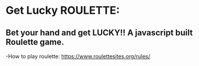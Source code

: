 # Get Lucky ROULETTE: 
## Bet your hand and get LUCKY!! A javascript built Roulette game. 

-How to play roulette: https://www.roulettesites.org/rules/
